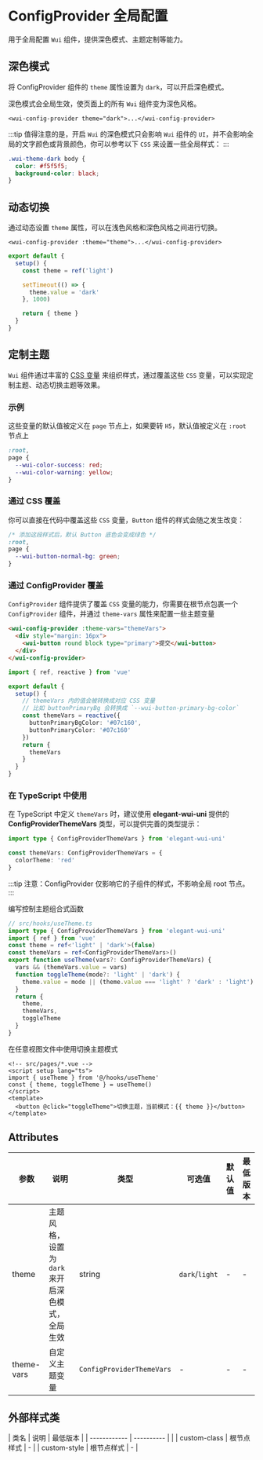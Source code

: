 <frame/>

# ConfigProvider 全局配置

用于全局配置 `Wui` 组件，提供深色模式、主题定制等能力。

## 深色模式

将 ConfigProvider 组件的 `theme` 属性设置为 `dark`，可以开启深色模式。

深色模式会全局生效，使页面上的所有 `Wui` 组件变为深色风格。

```vue
<wui-config-provider theme="dark">...</wui-config-provider>
```

:::tip
值得注意的是，开启 `Wui` 的深色模式只会影响 `Wui` 组件的 `UI`，并不会影响全局的文字颜色或背景颜色，你可以参考以下 `CSS` 来设置一些全局样式：
:::

```css
.wui-theme-dark body {
  color: #f5f5f5;
  background-color: black;
}
```

## 动态切换

通过动态设置 `theme` 属性，可以在浅色风格和深色风格之间进行切换。

```vue
<wui-config-provider :theme="theme">...</wui-config-provider>
```

```ts
export default {
  setup() {
    const theme = ref('light')

    setTimeout(() => {
      theme.value = 'dark'
    }, 1000)

    return { theme }
  }
}
```

## 定制主题

`Wui` 组件通过丰富的 [CSS 变量](https://developer.mozilla.org/zh-CN/docs/Web/CSS/Using_CSS_custom_properties) 来组织样式，通过覆盖这些 `CSS` 变量，可以实现定制主题、动态切换主题等效果。

### 示例

这些变量的默认值被定义在 `page` 节点上，如果要转 `H5`，默认值被定义在 `:root` 节点上

```css
:root,
page {
  --wui-color-success: red;
  --wui-color-warning: yellow;
}
```

### 通过 CSS 覆盖

你可以直接在代码中覆盖这些 `CSS` 变量，`Button` 组件的样式会随之发生改变：

```css
/* 添加这段样式后，默认 Button 底色会变成绿色 */
:root,
page {
  --wui-button-normal-bg: green;
}
```

### 通过 ConfigProvider 覆盖

`ConfigProvider` 组件提供了覆盖 `CSS` 变量的能力，你需要在根节点包裹一个 `ConfigProvider` 组件，并通过 `theme-vars` 属性来配置一些主题变量

```html
<wui-config-provider :theme-vars="themeVars">
  <div style="margin: 16px">
    <wui-button round block type="primary">提交</wui-button>
  </div>
</wui-config-provider>
```

```ts
import { ref, reactive } from 'vue'

export default {
  setup() {
    // themeVars 内的值会被转换成对应 CSS 变量
    // 比如 buttonPrimaryBg 会转换成 `--wui-button-primary-bg-color`
    const themeVars = reactive({
      buttonPrimaryBgColor: '#07c160',
      buttonPrimaryColor: '#07c160'
    })
    return {
      themeVars
    }
  }
}
```

### 在 TypeScript 中使用

在 TypeScript 中定义 `themeVars` 时，建议使用 **elegant-wui-uni** 提供的 **ConfigProviderThemeVars** 类型，可以提供完善的类型提示：

```ts
import type { ConfigProviderThemeVars } from 'elegant-wui-uni'

const themeVars: ConfigProviderThemeVars = {
  colorTheme: 'red'
}
```

:::tip
注意：ConfigProvider 仅影响它的子组件的样式，不影响全局 root 节点。
:::

编写控制主题组合式函数

```ts
// src/hooks/useTheme.ts
import type { ConfigProviderThemeVars } from 'elegant-wui-uni'
import { ref } from 'vue'
const theme = ref<'light' | 'dark'>(false)
const themeVars = ref<ConfigProviderThemeVars>()
export function useTheme(vars?: ConfigProviderThemeVars) {
  vars && (themeVars.value = vars)
  function toggleTheme(mode?: 'light' | 'dark') {
    theme.value = mode || (theme.value === 'light' ? 'dark' : 'light')
  }
  return {
    theme,
    themeVars,
    toggleTheme
  }
}
```

在任意视图文件中使用切换主题模式

```vue
<!-- src/pages/*.vue -->
<script setup lang="ts">
import { useTheme } from '@/hooks/useTheme'
const { theme, toggleTheme } = useTheme()
</script>
<template>
  <button @click="toggleTheme">切换主题，当前模式：{{ theme }}</button>
</template>
```

## Attributes

| 参数       | 说明                                             | 类型                      | 可选值         | 默认值 | 最低版本 |
| ---------- | ------------------------------------------------ | ------------------------- | -------------- | ------ | -------- |
| theme      | 主题风格，设置为 `dark` 来开启深色模式，全局生效 | string                    | `dark`/`light` | -      | -        |
| theme-vars | 自定义主题变量                                   | `ConfigProviderThemeVars` | -              | -      | -        |

## 外部样式类

| 类名 | 说明 | 最低版本 |
| ------------ | ---------- | |
| custom-class | 根节点样式 | - |
| custom-style | 根节点样式 | - |
